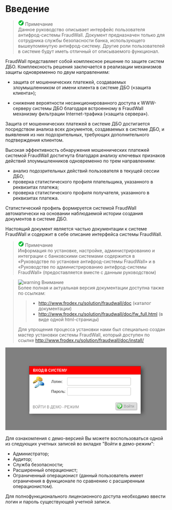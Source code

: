 [1]: /images/alert.png "warning"
[2]: /images/advice.png "note"

# Введение
> ![introduction][2] Примечание  
Данное руководство описывает интерфейс пользователя антифрод-системы FraudWall.
Документ предназначен только для сотрудника службы безопасности банка, использующего вышеупомянутую антифрод-систему.
Другие роли пользователей в системе будут иметь отличный от описываемого
функционал.

FraudWall представляет собой комплексное решение по защите систем ДБО.
Комплексность решения заключается в реализации механизмов защиты одновременно по двум направлениям:

- защита от мошеннических платежей, создаваемых злоумышленником от имени клиента в системе ДБО («защита клиента»);

- снижение вероятности несанкционированного доступа к WWW-серверу
системы ДБО благодаря встроенному в FraudWall механизму фильтрации
Internet-трафика («защита сервера»).

Защита от мошеннических платежей в системе ДБО достигается посредством анализа всех документов, создаваемых в системе ДБО, и выявления из них подозрительных, требующих дополнительного подтверждения клиентом.

Высокая эффективность обнаружения мошеннических платежей системой FraudWall достигнута благодаря анализу ключевых признаков действий злоумышленников одновременно по трем направлениям:

- анализ подозрительных действий пользователя в текущей сессии ДБО;
- проверка статистического профиля плательщика, указанного в реквизитах платежа;
- проверка статистического профиля получателя, указанного в реквизитах платежа.

Статистический профиль формируется системой FraudWall автоматически на основании наблюдаемой истории создания документов в системе ДБО.

Настоящий документ является частью документации к системе FraudWall и содержит в себе описание интерфейса системы FraudWall.

>![][2] Примечание  
Информация по установке, настройке, администрированию и интеграции с банковскими системами содержится в «Руководстве по установке антифрод-системы FraudWall» и в «Руководстве по администрированию антифрод-системы FraudWall» (предоставляется вместе с данным руководством)

>![][1] Внимание  
Более полная и актуальная версия документации доступна также по ссылкам:
>> - http://www.frodex.ru/solution/fraudwall/doc (каталог документации)
>> - http://www.frodex.ru/solution/fraudwall/doc/fw_full.html (в виде одной html-страницы)  
>
>Для упрощения процесса установки нами был специально создан мастер установки системы FraudWall, который доступен по ссылке http://www.frodex.ru/solution/fraudwall/doc/install/

![Login menu](/images/login_menu.png)

Для ознакомления с демо-версией Вы можете воспользоваться одной из следующих учетных записей во вкладке "Войти в демо-режим":
- Администратор;
- Аудитор;
- Служба безопасности;
- Расширенный операционист;
- Ограниченный операционист (данный пользователь имеет ограничения в функционале по сравнению с расширенным операционистом).

Для полнофункционального лицензионного доступа необходимо ввести логин и пароль существующей учетной записи.
